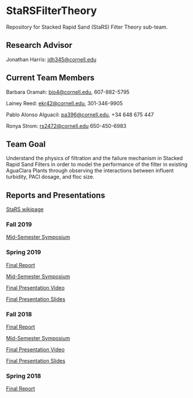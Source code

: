 # StaRSFilterTheory
Repository for Stacked Rapid Sand (StaRS) Filter Theory sub-team.

## Research Advisor

Jonathan Harris: jdh345@cornell.edu

## Current Team Members
Barbara Oramah:  bio4@cornell.edu, 607-882-5795

Lainey Reed: ekr42@cornell.edu,   301-346-9905

Pablo Alonso Alguacil: pa396@cornell.edu, +34 648 675 447

Ronya Strom: rs2472@cornell.edu 650-450-6983

## Team Goal
Understand the physics of filtration and the failure mechanism in Stacked Rapid Sand Filters in order to model the performance of the filter in existing AguaClara Plants through observing the interactions between influent turbidity, PACl dosage, and floc size.

## Reports and Presentations

[StaRS wikipage](https://confluence.cornell.edu/display/AGUACLARA/StaRS+Filter+Theory)

### Fall 2019
[Mid-Semester Symposium](https://docs.google.com/presentation/d/1AiEq2w3LTiTdpFJl42CnEjQ4OfFoerObIgDUJavqZq0/edit#slide=id.g1d8aa0ef8d_0_11)

### Spring 2019
[Final Report](https://github.com/AguaClara/stars_filter_theory/blob/master/Spring%202019/Spring%202019%20Report.md)

[Mid-Semester Symposium](https://docs.google.com/presentation/d/1GsMT6zNvLGUUkohSpsIGeXDoxiKgEeIgDODqL2Xamao/edit#slide=id.g4d2b50cdaf_0_82)

[Final Presentation Video](https://www.youtube.com/watch?v=VX3aHjYuaQw&list=PLhsGtpY8ipdZL4lExJA8KC0zCkaxwfs8R&index=16&t=0s)

[Final Presentation Slides](https://docs.google.com/presentation/d/1XuXCEuoGJuVq1GnJyGL2X8yvSPgNtOJcthe34vZZrtA/edit#slide=id.g570114d21a_0_257)


### Fall 2018
[Final Report](https://github.com/AguaClara/stars_filter_theory/blob/master/Fall%202018/Fall%202018%20Report.md)

[Mid-Semester Symposium](https://docs.google.com/presentation/d/1-hIKGZQ7Z8VapLY0gd4JW2Dt9eHgsxfmrpmCp1HLid4/edit#slide=id.g346a079b2f_0_0)

[Final Presentation Video](https://www.youtube.com/watch?v=zpjpnF5EVf4&index=26&t=0s&list=PLhsGtpY8ipdZTn2HPI6C2uH44ADmc0Ra6)

[Final Presentation Slides](https://docs.google.com/presentation/d/1RA1j8bx2q4Zaum2ENHA)

### Spring 2018
[Final Report](https://github.com/AguaClara/stars_filter_theory/blob/master/Spring%202018/Spring-2018-report.md)
